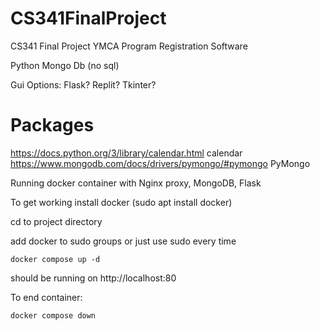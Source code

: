 # CS341FinalProject
CS341 Final Project YMCA Program Registration Software

Python
Mongo Db (no sql)

Gui Options:
Flask?
Replit?
Tkinter?

Packages
=======================
https://docs.python.org/3/library/calendar.html calendar
https://www.mongodb.com/docs/drivers/pymongo/#pymongo PyMongo 

Running docker container with Nginx proxy, MongoDB, Flask

To get working install docker (sudo apt install docker)

cd to project directory

add docker to sudo groups or just use sudo every time

```console
docker compose up -d
```

should be running on http://localhost:80

To end container: 
```console
docker compose down
```
